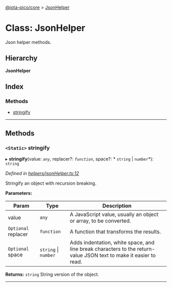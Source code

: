 [@iota-pico/core](../README.md) > [JsonHelper](../classes/jsonhelper.md)

# Class: JsonHelper

Json helper methods.

## Hierarchy

**JsonHelper**

## Index

### Methods

* [stringify](jsonhelper.md#stringify)

---

## Methods

<a id="stringify"></a>

### `<Static>` stringify

▸ **stringify**(value: *`any`*, replacer?: *`function`*, space?: * `string` &#124; `number`*): `string`

*Defined in [helpers/jsonHelper.ts:12](https://github.com/iota-pico/core/blob/561586d/src/helpers/jsonHelper.ts#L12)*

Stringify an object with recursion breaking.

**Parameters:**

| Param | Type | Description |
| ------ | ------ | ------ |
| value | `any` |  A JavaScript value, usually an object or array, to be converted. |
| `Optional` replacer | `function` |  A function that transforms the results. |
| `Optional` space |  `string` &#124; `number`|  Adds indentation, white space, and line break characters to the return-value JSON text to make it easier to read. |

**Returns:** `string`
String version of the object.

___


